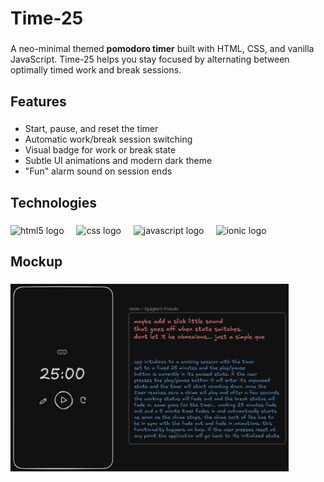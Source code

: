 <h1 align="left">Time-25</h1>

###

<p align="left">A neo-minimal themed <strong>pomodoro timer</strong> built with HTML, CSS, and vanilla JavaScript. Time-25 helps you stay focused by alternating between optimally timed work and break sessions.</p>

###

<h2 align="left">Features</h2>

###

- Start, pause, and reset the timer
- Automatic work/break session switching
- Visual badge for work or break state
- Subtle UI animations and modern dark theme
- "Fun" alarm sound on session ends

###

<h2 align="left">Technologies</h2>

###

<div align="left">
  <img src="https://img.shields.io/badge/HTML5-E34F26?logo=html5&logoColor=white&style=for-the-badge" height="40" alt="html5 logo"  />
  <img width="12" />
  <img src="https://img.shields.io/badge/CSS-1572B6?logo=css&logoColor=white&style=for-the-badge" height="40" alt="css logo"  />
  <img width="12" />
  <img src="https://img.shields.io/badge/JavaScript-F7DF1E?logo=javascript&logoColor=black&style=for-the-badge" height="40" alt="javascript logo"  />
  <img width="12" />
  <img src="https://img.shields.io/badge/Ionic-3880FF?logo=ionic&logoColor=white&style=for-the-badge" height="40" alt="ionic logo"  />
</div>

###

<h2 align="left">Mockup</h2>

###

<div align="left">
  <img height="300" src="./assets/images/mockup.png"  />
</div>

###
